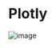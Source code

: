 # Plotly

![image](https://user-images.githubusercontent.com/80642682/124696341-dbe9a700-deb2-11eb-8e44-5977142d7dc4.png)

